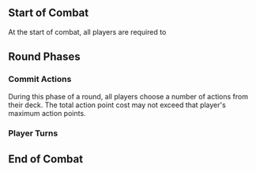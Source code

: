 ## Start of Combat
At the start of combat, all players are required to

## Round Phases

### Commit Actions
During this phase of a round, all players choose a number of actions from their deck. The total action point cost may not exceed that player's maximum action points.

### Player Turns


## End of Combat

